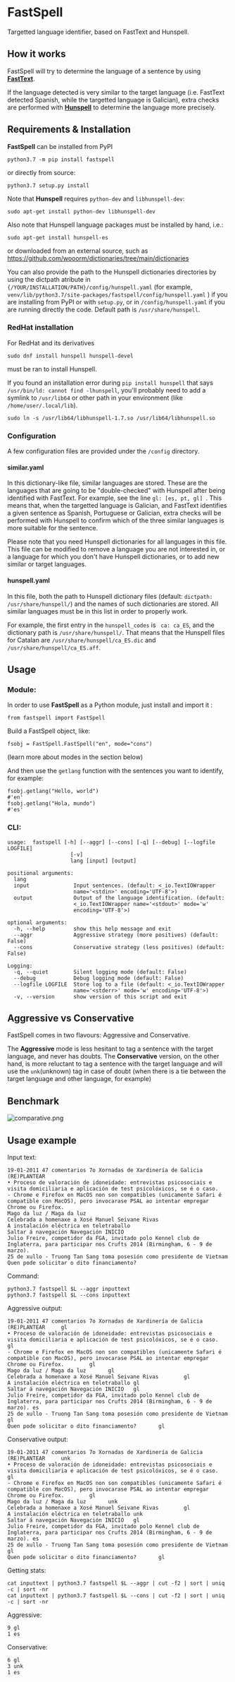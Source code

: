 # FastSpell

Targetted language identifier, based on FastText and Hunspell.

## How it works 

FastSpell will try to determine the language of a sentence by using **[FastText](https://fasttext.cc/)**.

If the language detected is very similar to the target language (i.e. FastText detected Spanish, while the targetted language is Galician), extra checks are performed with **[Hunspell](http://hunspell.github.io/)** to determine the language more precisely.


## Requirements & Installation

**FastSpell** can be installed from PyPI
```
python3.7 -m pip install fastspell
```
or directly from source:
```
python3.7 setup.py install
```
Note that **Hunspell** requires `python-dev` and `libhunspell-dev`:

```
sudo apt-get install python-dev libhunspell-dev
``` 
Also note that Hunspell language packages must be installed by hand, i.e.:
```
sudo apt-get install hunspell-es
```
or downloaded from an external source, such as https://github.com/wooorm/dictionaries/tree/main/dictionaries 

You can also provide the path to the Hunspell dictionaries directories by using the dictpath atribute in `{/YOUR/INSTALLATION/PATH}/config/hunspell.yaml` (for example, `venv/lib/python3.7/site-packages/fastspell/config/hunspell.yaml` ) if you are installing from PyPI or with `setup.py`, or in `/config/hunspell.yaml` if you are running directly the code. Default path is `/usr/share/hunspell`.

### RedHat installation
For RedHat and its derivatives
```
sudo dnf install hunspell hunspell-devel
```
must be ran to install Hunspell.

If you found an installation error during `pip install hunspell` that says `/usr/bin/ld: cannot find -lhunspell`, you'll probably need to add a symlink to `/usr/lib64` or other path in your environment (like `/home/user/.local/lib`).
```
sudo ln -s /usr/lib64/libhunspell-1.7.so /usr/lib64/libhunspell.so
```

### Configuration

A few configuration files are provided under the `/config` directory.

#### similar.yaml

In this dictionary-like file, similar languages are stored. These are the languages that are going to be "double-checked" with Hunspell after being identified with FastText. For example, see the line `gl: [es, pt, gl] `. This means that, when the targetted language is Galician, and FastText identifies a given sentence as Spanish, Portuguese or Galician, extra checks will be performed with Hunspell to confirm which of the three similar languages is more suitable for the sentence.

Please note that you need Hunspell dictionaries for all languages in this file. This file can be modified to remove a language you are not interested in, or a language for which you don't have Hunspell dictionaries, or to add new similar or target languages.

#### hunspell.yaml

In this file, both the path to Hunspell dictionary files  (default: `dictpath: /usr/share/hunspell/`) and the names of such dictionaries are stored. All similar languages must be in this list in order to properly work.

For example, the first entry in the `hunspell_codes` is ` ca: ca_ES`, and the dictionary path is `/usr/share/hunspell/`. That means that the Hunspell files for Catalan are  `/usr/share/hunspell/ca_ES.dic` and `/usr/share/hunspell/ca_ES.aff`.

## Usage

### Module:
In order to use **FastSpell** as a Python module, just install and import it :
```
from fastspell import FastSpell
```
Build a FastSpell object, like:
```
fsobj = FastSpell.FastSpell("en", mode="cons")
```
(learn more about modes in the section below)

And then use the `getlang` function with the sentences you want to identify, for example:
```
fsobj.getlang("Hello, world")
#'en'
fsobj.getlang("Hola, mundo")
#'es'

```

### CLI:
```
usage:  fastspell [-h] [--aggr] [--cons] [-q] [--debug] [--logfile LOGFILE]
                    [-v]
                    lang [input] [output]

positional arguments:
  lang
  input              Input sentences. (default: <_io.TextIOWrapper
                     name='<stdin>' encoding='UTF-8'>)
  output             Output of the language identification. (default:
                     <_io.TextIOWrapper name='<stdout>' mode='w'
                     encoding='UTF-8'>)

optional arguments:
  -h, --help         show this help message and exit
  --aggr             Aggressive strategy (more positives) (default: False)
  --cons             Conservative strategy (less positives) (default: False)

Logging:
  -q, --quiet        Silent logging mode (default: False)
  --debug            Debug logging mode (default: False)
  --logfile LOGFILE  Store log to a file (default: <_io.TextIOWrapper
                     name='<stderr>' mode='w' encoding='UTF-8'>)
  -v, --version      show version of this script and exit

```

## Aggressive vs Conservative

FastSpell comes in two flavours: Aggressive and Conservative.

The **Aggressive** mode is less hesitant to tag a sentence with the target language, and never has doubts. The **Conservative** version, on the other hand, is more reluctant to tag a sentence with the target language and will use the `unk`(unknown) tag in case of doubt (when there is a tie between the target language and other language, for example)

## Benchmark 

![comparative.png](comparative.png)


## Usage example

Input text:
```
19-01-2011 47 comentarios 7o Xornadas de Xardinería de Galicia (RE)PLANTEAR
• Proceso de valoración de idoneidade: entrevistas psicosociais e visita domiciliaria e aplicación de test psicolóxicos, se é o caso.
- Chrome e Firefox en MacOS non son compatibles (unicamente Safari é compatible con MacOS), pero invocarase PSAL ao intentar empregar Chrome ou Firefox.
Mago da luz / Maga da luz
Celebrada a homenaxe a Xosé Manuel Seivane Rivas
A instalación eléctrica en teletraballo
Saltar á navegación Navegación INICIO
Julio Freire, competidor da FGA, invitado polo Kennel club de Inglaterra, para participar nos Crufts 2014 (Birmingham, 6 - 9 de marzo).
25 de xullo - Truong Tan Sang toma posesión como presidente de Vietnam
Quen pode solicitar o dito financiamento?
```
Command:
```
python3.7 fastspell $L --aggr inputtext
python3.7 fastspell $L --cons inputtext
```
Aggressive output:
```
19-01-2011 47 comentarios 7o Xornadas de Xardinería de Galicia (RE)PLANTEAR     gl
• Proceso de valoración de idoneidade: entrevistas psicosociais e visita domiciliaria e aplicación de test psicolóxicos, se é o caso.   gl
- Chrome e Firefox en MacOS non son compatibles (unicamente Safari é compatible con MacOS), pero invocarase PSAL ao intentar empregar Chrome ou Firefox.        gl
Mago da luz / Maga da luz       gl
Celebrada a homenaxe a Xosé Manuel Seivane Rivas        gl
A instalación eléctrica en teletraballo gl
Saltar á navegación Navegación INICIO   gl
Julio Freire, competidor da FGA, invitado polo Kennel club de Inglaterra, para participar nos Crufts 2014 (Birmingham, 6 - 9 de marzo). es
25 de xullo - Truong Tan Sang toma posesión como presidente de Vietnam  gl
Quen pode solicitar o dito financiamento?       gl
```

Conservative output:
```
19-01-2011 47 comentarios 7o Xornadas de Xardinería de Galicia (RE)PLANTEAR     unk
• Proceso de valoración de idoneidade: entrevistas psicosociais e visita domiciliaria e aplicación de test psicolóxicos, se é o caso.   gl
- Chrome e Firefox en MacOS non son compatibles (unicamente Safari é compatible con MacOS), pero invocarase PSAL ao intentar empregar Chrome ou Firefox.        gl
Mago da luz / Maga da luz       unk
Celebrada a homenaxe a Xosé Manuel Seivane Rivas        gl
A instalación eléctrica en teletraballo unk
Saltar á navegación Navegación INICIO   gl
Julio Freire, competidor da FGA, invitado polo Kennel club de Inglaterra, para participar nos Crufts 2014 (Birmingham, 6 - 9 de marzo). es
25 de xullo - Truong Tan Sang toma posesión como presidente de Vietnam  gl
Quen pode solicitar o dito financiamento?       gl
```
Getting stats:
```
cat inputtext | python3.7 fastspell $L --aggr | cut -f2 | sort | uniq -c | sort -nr
cat inputtext | python3.7 fastspell $L --cons | cut -f2 | sort | uniq -c | sort -nr
```
Aggressive:
```
9 gl
1 es
```
Conservative:
```
6 gl
3 unk
1 es
```


